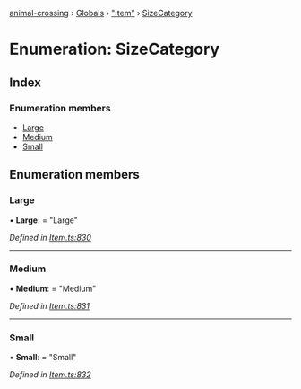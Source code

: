 [animal-crossing](../README.md) › [Globals](../globals.md) › ["Item"](../modules/_item_.md) › [SizeCategory](_item_.sizecategory.md)

# Enumeration: SizeCategory

## Index

### Enumeration members

* [Large](_item_.sizecategory.md#large)
* [Medium](_item_.sizecategory.md#medium)
* [Small](_item_.sizecategory.md#small)

## Enumeration members

###  Large

• **Large**: = "Large"

*Defined in [Item.ts:830](https://github.com/Norviah/animal-crossing/blob/738a792/module/types/Item.ts#L830)*

___

###  Medium

• **Medium**: = "Medium"

*Defined in [Item.ts:831](https://github.com/Norviah/animal-crossing/blob/738a792/module/types/Item.ts#L831)*

___

###  Small

• **Small**: = "Small"

*Defined in [Item.ts:832](https://github.com/Norviah/animal-crossing/blob/738a792/module/types/Item.ts#L832)*
